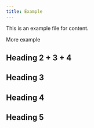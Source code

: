 ```yaml
---
title: Example
---
```


This is an example file for content.

More example

## Heading 2 + 3 + 4

## Heading 3

## Heading 4

## Heading 5